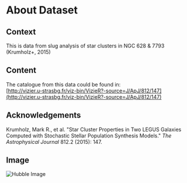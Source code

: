 # About Dataset

## Context
This is data from slug analysis of star clusters in NGC 628 & 7793 (Krumholz+, 2015)

## Content
The catalogue from this data could be found in:  
[http://vizier.u-strasbg.fr/viz-bin/VizieR?-source=J/ApJ/812/147](http://vizier.u-strasbg.fr/viz-bin/VizieR?-source=J/ApJ/812/147)

## Acknowledgements
Krumholz, Mark R., et al. "Star Cluster Properties in Two LEGUS Galaxies Computed with Stochastic Stellar Population Synthesis Models." *The Astrophysical Journal* 812.2 (2015): 147.

## Image
![Hubble Image](https://hubblesite.org/news/news-releases)
